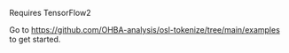 Requires TensorFlow2

Go to https://github.com/OHBA-analysis/osl-tokenize/tree/main/examples to get started.
